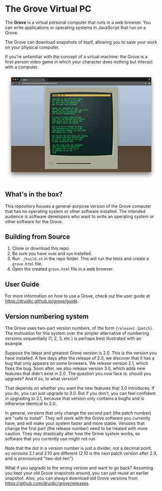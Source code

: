 # The Grove Virtual PC

The **Grove** is a virtual personal computer that runs in a
web browser. You can write applications or operating systems
in JavaScript that run on a Grove.

The Grove can download snapshots of itself, allowing you to
save your work on your physical computer.

If you're unfamiliar with the concept of a virtual machine:
the Grove is a first-person video game in which your
character does nothing but interact with a computer.

![Screenshot of a Grove computer running a simple program](screenshot.png)

## What's in the box?

This repository houses a general-purpose version of the
Grove computer that has no operating system or other
software installed. The intended audience is software
developers who want to write an operating system or other
software for the Grove.

## Building from Source

1. Clone or download this repo.
2. Be sure you have `node` and `npm` installed.
3. Run `./build.sh` in the repo folder. This will run the
   tests and create a `grove.html` file.
4. Open the created `grove.html` file in a web browser.

## User Guide

For more information on how to use a Grove, check out the
user guide at https://druidic.github.io/grove/guide.

## Version numbering system

The Grove uses two-part version numbers, of the form
`{release}.{patch}`. The motivation for this system over the
simpler alternative of numbering versions sequentially
(1, 2, 3, etc.) is perhaps best illustrated with an example.

Suppose the latest and greatest Grove version is 2.0. This
is the version you have installed. A few days after the
release of 2.0, we discover that it has a bug that only
appears on some browsers. We release version 2.1, which
fixes the bug. Soon after, we also release version 3.0,
which adds new features that didn't exist in 2.0. The
question you now face is: should you upgrade? And if so, to
what version?

That depends on whether you want the new features that 3.0
introduces. If you do, you can just upgrade to 3.0. But if
you don't, you can feel confident in upgrading to 2.1,
because that version only contains a bugfix and is otherwise
identical to 2.0.

In general, versions that only change the second part (the
patch number) are "safe to install". They will work with
the Grove software you currently have, and will make your
system faster and more stable. Versions that change
the first part (the release number) need to be treated with
more caution. They may drastically alter how the Grove
system works, so software that you currently use might not
run.

Note that the dot in a version number is just a divider, not
a decimal point, so versions 2.1 and 2.10 are different
(2.10 is the next patch version after 2.9, and is pronounced
"two-dot-ten").

What if you upgrade to the wrong version and want to go
back? Assuming you kept your old Grove snapshots around,
you can just reuse an earlier snapshot. Also, you can always
download old Grove versions from
https://github.com/druidic/grove/releases.
